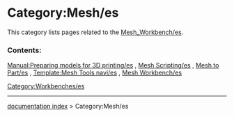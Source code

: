# Category:Mesh/es
This category lists pages related to the [Mesh\_Workbench/es](Mesh_Workbench/es.md).

### Contents:

[Manual:Preparing models for 3D printing/es](Manual:Preparing_models_for_3D_printing/es.md) , [Mesh Scripting/es](Mesh_Scripting/es.md) , [Mesh to Part/es](Mesh_to_Part/es.md) , [Template:Mesh Tools navi/es](Template:Mesh_Tools_navi/es.md) , [Mesh Workbench/es](Mesh_Workbench/es.md)

[Category:Workbenches/es](Category:Workbenches/es.md)

---
[documentation index](../README.md) > Category:Mesh/es

